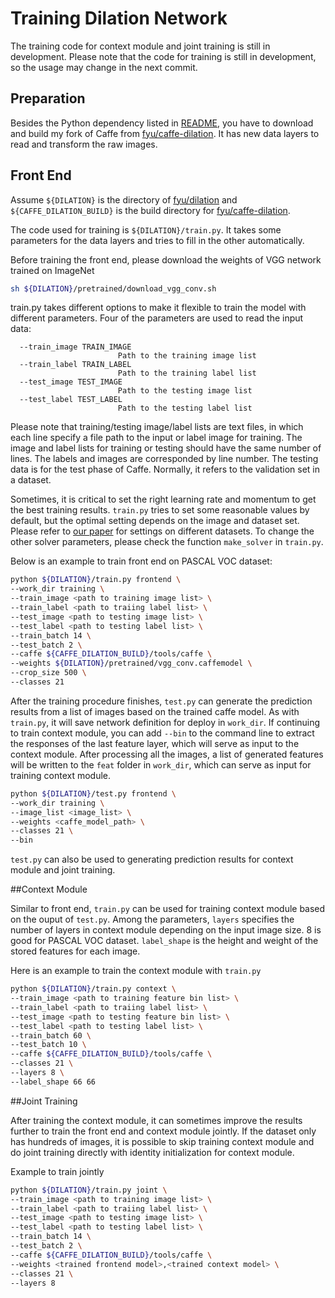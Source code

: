 # Training Dilation Network

The training code for context module and joint training is still in development. Please note that the code for training is still in development, so the usage may change in the next commit.


## Preparation

Besides the Python dependency listed in [README](https://github.com/fyu/dilation#python), you have to download and build my fork of Caffe from [fyu/caffe-dilation](https://github.com/fyu/caffe-dilation). It has new data layers to read and transform the raw images.


## Front End

Assume `${DILATION}` is the directory of [fyu/dilation](https://github.com/fyu/dilation) and `${CAFFE_DILATION_BUILD}` is the build directory for [fyu/caffe-dilation](https://github.com/fyu/caffe-dilation).

The code used for training is `${DILATION}/train.py`. It takes some parameters for the data layers and tries to fill in the other automatically.

Before training the front end, please download the weights of VGG network trained on ImageNet

```bash
sh ${DILATION}/pretrained/download_vgg_conv.sh
```

train.py takes different options to make it flexible to train the model with different parameters. Four of the parameters are used to read the input data:

```
  --train_image TRAIN_IMAGE
                        Path to the training image list
  --train_label TRAIN_LABEL
                        Path to the training label list
  --test_image TEST_IMAGE
                        Path to the testing image list
  --test_label TEST_LABEL
                        Path to the testing label list
```

Please note that training/testing image/label lists are text files, in which each line specify a file path to the input or label image for training. The image and label lists for training or testing should have the same number of lines. The labels and images are corresponded by line number. The testing data is for the test phase of Caffe. Normally, it refers to the validation set in a dataset.

Sometimes, it is critical to set the right learning rate and momentum to get the best training results. `train.py` tries to set some reasonable values by default, but the optimal setting depends on the image and dataset set. Please refer to [our paper](https://arxiv.org/abs/1511.07122) for settings on different datasets. To change the other solver parameters, please check the function `make_solver` in `train.py`.

Below is an example to train front end on PASCAL VOC dataset:

```bash
python ${DILATION}/train.py frontend \
--work_dir training \
--train_image <path to training image list> \
--train_label <path to traiing label list> \
--test_image <path to testing image list> \
--test_label <path to testing label list> \
--train_batch 14 \
--test_batch 2 \
--caffe ${CAFFE_DILATION_BUILD}/tools/caffe \
--weights ${DILATION}/pretrained/vgg_conv.caffemodel \
--crop_size 500 \
--classes 21
```

After the training procedure finishes,  `test.py` can generate the prediction results from a list of images based on the trained caffe model. As with `train.py`, it will save network definition for deploy in `work_dir`. If continuing to train context module, you can add `--bin` to the command line to extract the responses of the last feature layer, which will serve as input to the context module. After processing all the images, a list of generated features will be written to the `feat` folder in `work_dir`, which can serve as input for training context module.

```bash
python ${DILATION}/test.py frontend \
--work_dir training \
--image_list <image_list> \
--weights <caffe_model_path> \
--classes 21 \
--bin
```

`test.py` can also be used to generating prediction results for context module and joint training.

##Context Module

Similar to front end, `train.py` can be used for training context module based on the ouput of `test.py`.  Among the parameters, `layers` specifies the number of layers in context module depending on the input image size. 8 is good for PASCAL VOC dataset. `label_shape` is the height and weight of the stored features for each image.

Here is an example to train the context module with `train.py`

```bash
python ${DILATION}/train.py context \
--train_image <path to training feature bin list> \
--train_label <path to traiing label list> \
--test_image <path to testing feature bin list> \
--test_label <path to testing label list> \
--train_batch 60 \
--test_batch 10 \
--caffe ${CAFFE_DILATION_BUILD}/tools/caffe \
--classes 21 \
--layers 8 \
--label_shape 66 66
```

##Joint Training

After training the context module, it can sometimes improve the results further to train the front end and context module jointly. If the dataset only has hundreds of images, it is possible to skip training context module and do joint training directly with identity initialization for context module.

Example to train jointly

```bash
python ${DILATION}/train.py joint \
--train_image <path to training image list> \
--train_label <path to traiing label list> \
--test_image <path to testing image list> \
--test_label <path to testing label list> \
--train_batch 14 \
--test_batch 2 \
--caffe ${CAFFE_DILATION_BUILD}/tools/caffe \
--weights <trained frontend model>,<trained context model> \
--classes 21 \
--layers 8
```